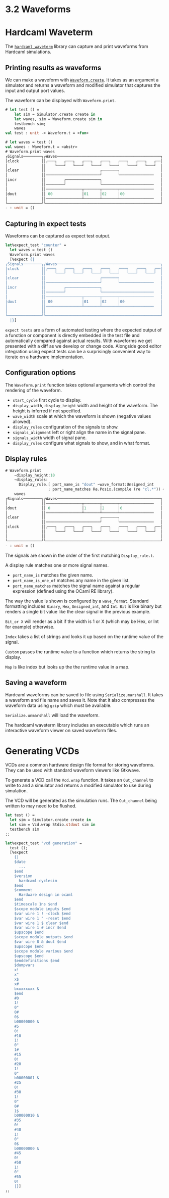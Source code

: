 # 3.2 Waveforms

<!--
```ocaml
# Hardcaml.Caller_id.set_mode Disabled
- : unit = ()
# open Hardcaml_waveterm
# open Hardcaml_docs.Waveform
```
-->

# Hardcaml Waveterm

The [`hardcaml_waveterm`](https://github.com/janestreet/hardcaml_waveterm) library can
capture and print waveforms from Hardcaml simulations.

## Printing results as waveforms

We can make a waveform with
[`Waveform.create`](https://ocaml.org/p/hardcaml_waveterm/latest/doc/Hardcaml_waveterm/index.html).
It takes as an argument a simulator and returns a waveform and modified simulator that
captures the input and output port values.

The waveform can be displayed with `Waveform.print`.

```ocaml
# let test () =
    let sim = Simulator.create create in
    let waves, sim = Waveform.create sim in
    testbench sim;
    waves
val test : unit -> Waveform.t = <fun>

# let waves = test ()
val waves : Waveform.t = <abstr>
# Waveform.print waves
┌Signals────────┐┌Waves──────────────────────────────────────────────┐
│clock          ││┌───┐   ┌───┐   ┌───┐   ┌───┐   ┌───┐   ┌───┐   ┌──│
│               ││    └───┘   └───┘   └───┘   └───┘   └───┘   └───┘  │
│clear          ││                        ┌───────┐                  │
│               ││────────────────────────┘       └───────────────   │
│incr           ││        ┌───────────────┐                          │
│               ││────────┘               └───────────────────────   │
│               ││────────────────┬───────┬───────┬───────────────   │
│dout           ││ 00             │01     │02     │00                │
│               ││────────────────┴───────┴───────┴───────────────   │
└───────────────┘└───────────────────────────────────────────────────┘
- : unit = ()
```

## Capturing in expect tests

Waveforms can be captured as expect test output.

```ocaml skip
let%expect_test "counter" =
  let waves = test ()
  Waveform.print waves
  [%expect {|
┌Signals────────┐┌Waves──────────────────────────────────────────────┐
│clock          ││┌───┐   ┌───┐   ┌───┐   ┌───┐   ┌───┐   ┌───┐   ┌──│
│               ││    └───┘   └───┘   └───┘   └───┘   └───┘   └───┘  │
│clear          ││                        ┌───────┐                  │
│               ││────────────────────────┘       └───────────────   │
│incr           ││        ┌───────────────┐                          │
│               ││────────┘               └───────────────────────   │
│               ││────────────────┬───────┬───────┬───────────────   │
│dout           ││ 00             │01     │02     │00                │
│               ││────────────────┴───────┴───────┴───────────────   │
│               ││                                                   │
└───────────────┘└───────────────────────────────────────────────────┘
  |}]
```

`expect tests` are a form of automated testing where the expected output of a function or
component is directly embedded in the test file and automatically compared against actual
results. With waveforms we get presented with a diff as we develop or change code.
Alongside good editor integration using expect tests can be a surprisingly convenient way
to iterate on a hardware implementation.

## Configuration options

The `Waveform.print` function takes optional arguments which control the rendering of the waveform.

- `start_cycle` first cycle to display.
- `display_width`, `display_height` width and height of the waveform. The height is
  inferred if not specified.
- `wave_width` scale at which the waveform is shown (negative values allowed).
- `display_rules` configuration of the signals to show.
- `signals_alignment` left or right align the name in the signal pane.
- `signals_width` width of signal pane.
- `display_rules` configure what signals to show, and in what format.

## Display rules

```ocaml
# Waveform.print
    ~display_height:10
    ~display_rules:
      Display_rule.[ port_name_is "dout" ~wave_format:Unsigned_int
                   ; port_name_matches Re.Posix.(compile (re "cl.*")) ~wave_format:Bit ]
    waves
┌Signals────────┐┌Waves──────────────────────────────────────────────┐
│               ││────────────────┬───────┬───────┬───────────────   │
│dout           ││ 0              │1      │2      │0                 │
│               ││────────────────┴───────┴───────┴───────────────   │
│clear          ││                        ┌───────┐                  │
│               ││────────────────────────┘       └───────────────   │
│clock          ││┌───┐   ┌───┐   ┌───┐   ┌───┐   ┌───┐   ┌───┐   ┌──│
│               ││    └───┘   └───┘   └───┘   └───┘   └───┘   └───┘  │
│               ││                                                   │
└───────────────┘└───────────────────────────────────────────────────┘
- : unit = ()
```

The signals are shown in the order of the first matching `Display_rule.t`.

A display rule matches one or more signal names.

- `port_name_is` matches the given name.
- `port_name_is_one_of` matches any name in the given list.
- `port_name_matches` matches the signal name against a regular expression (defined using the OCaml RE library).

The way the value is shown is configured by a `wave_format`. Standard formatting includes
`Binary`, `Hex`, `Unsigned_int`, and `Int`. `Bit` is like binary but renders a single bit
value like the clear signal in the previous example.

`Bit_or X` will render as a bit if the width is 1 or X (which may be Hex, or Int for
example) otherwise.

`Index` takes a list of strings and looks it up based on the runtime value of the signal.

`Custom` passes the runtime value to a function which returns the string to display.

`Map` is like index but looks up the the runtime value in a map.

## Saving a waveform

Hardcaml waveforms can be saved to file using `Serialize.marshall`. It takes a waveform
and file name and saves it. Note that it also compresses the waveform data using `gzip`
which must be available.

`Serialize.unmarshall` will load the waveform.

The hardcaml waveterm library includes an executable which runs an interactive waveform
viewer on saved waveform files.

# Generating VCDs

VCDs are a common hardware design file format for storing waveforms. They can be used with
standard waveform viewers like Gtkwave.

To generate a VCD call the `Vcd.wrap` function. It takes an `Out_channel` to write to and
a simulator and returns a modified simulator to use during simulation.

The VCD will be generated as the simulation runs. The `Out_channel` being written to may
need to be flushed.

<!-- $MDX file=./lib/waveform.ml,part=vcd -->
```ocaml
let test () =
  let sim = Simulator.create create in
  let sim = Vcd.wrap Stdio.stdout sim in
  testbench sim
;;

let%expect_test "vcd generation" =
  test ();
  [%expect
    {|
    $date
      ...
    $end
    $version
      hardcaml-cyclesim
    $end
    $comment
      Hardware design in ocaml
    $end
    $timescale 1ns $end
    $scope module inputs $end
    $var wire 1 ! -clock $end
    $var wire 1 " -reset $end
    $var wire 1 $ clear $end
    $var wire 1 # incr $end
    $upscope $end
    $scope module outputs $end
    $var wire 8 & dout $end
    $upscope $end
    $scope module various $end
    $upscope $end
    $enddefinitions $end
    $dumpvars
    x!
    x"
    x$
    x#
    bxxxxxxxx &
    $end
    #0
    1!
    0"
    0#
    0$
    b00000000 &
    #5
    0!
    #10
    1!
    0"
    1#
    #15
    0!
    #20
    1!
    0"
    b00000001 &
    #25
    0!
    #30
    1!
    0"
    0#
    1$
    b00000010 &
    #35
    0!
    #40
    1!
    0"
    0$
    b00000000 &
    #45
    0!
    #50
    1!
    0"
    #55
    0!
    |}]
;;
```

